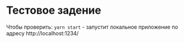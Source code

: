 # Тестовое задение

Чтобы проверить:
`yarn start` - запустит локальное приложение по адресу http://localhost:1234/
